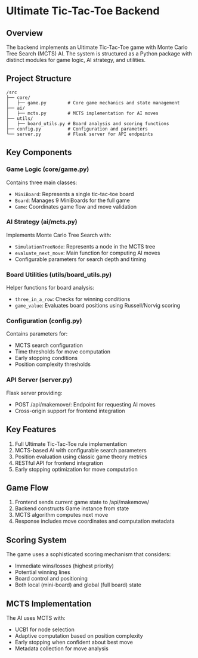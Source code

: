 # Ultimate Tic-Tac-Toe Backend

## Overview
The backend implements an Ultimate Tic-Tac-Toe game with Monte Carlo Tree Search (MCTS) AI. The system is structured as a Python package with distinct modules for game logic, AI strategy, and utilities.

## Project Structure
```
/src
├── core/
│   ├── game.py        # Core game mechanics and state management
├── ai/
│   ├── mcts.py        # MCTS implementation for AI moves
├── utils/
│   ├── board_utils.py # Board analysis and scoring functions
├── config.py          # Configuration and parameters
└── server.py          # Flask server for API endpoints
```

## Key Components

### Game Logic (core/game.py)
Contains three main classes:
- `MiniBoard`: Represents a single tic-tac-toe board
- `Board`: Manages 9 MiniBoards for the full game
- `Game`: Coordinates game flow and move validation

### AI Strategy (ai/mcts.py)
Implements Monte Carlo Tree Search with:
- `SimulationTreeNode`: Represents a node in the MCTS tree
- `evaluate_next_move`: Main function for computing AI moves
- Configurable parameters for search depth and timing

### Board Utilities (utils/board_utils.py)
Helper functions for board analysis:
- `three_in_a_row`: Checks for winning conditions
- `game_value`: Evaluates board positions using Russell/Norvig scoring

### Configuration (config.py)
Contains parameters for:
- MCTS search configuration
- Time thresholds for move computation
- Early stopping conditions
- Position complexity thresholds

### API Server (server.py)
Flask server providing:
- POST /api/makemove/: Endpoint for requesting AI moves
- Cross-origin support for frontend integration

## Key Features
1. Full Ultimate Tic-Tac-Toe rule implementation
2. MCTS-based AI with configurable search parameters
3. Position evaluation using classic game theory metrics
4. RESTful API for frontend integration
5. Early stopping optimization for move computation

## Game Flow
1. Frontend sends current game state to /api/makemove/
2. Backend constructs Game instance from state
3. MCTS algorithm computes next move
4. Response includes move coordinates and computation metadata

## Scoring System
The game uses a sophisticated scoring mechanism that considers:
- Immediate wins/losses (highest priority)
- Potential winning lines
- Board control and positioning
- Both local (mini-board) and global (full board) state

## MCTS Implementation
The AI uses MCTS with:
- UCB1 for node selection
- Adaptive computation based on position complexity
- Early stopping when confident about best move
- Metadata collection for move analysis